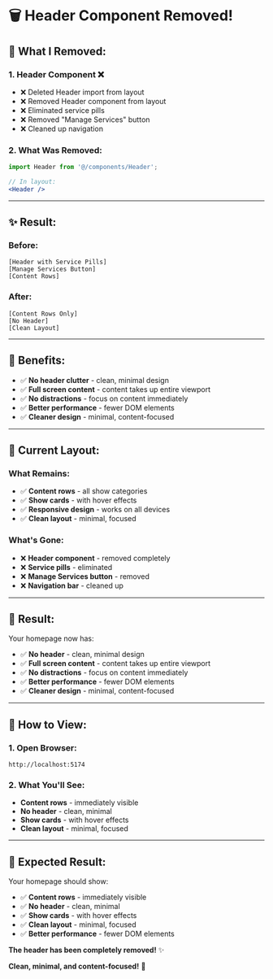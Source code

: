 # 🗑️ Header Component Removed!

## 🎯 **What I Removed:**

### **1. Header Component** ❌
- ❌ Deleted Header import from layout
- ❌ Removed Header component from layout
- ❌ Eliminated service pills
- ❌ Removed "Manage Services" button
- ❌ Cleaned up navigation

### **2. What Was Removed:**
```jsx
import Header from '@/components/Header';

// In layout:
<Header />
```

---

## ✨ **Result:**

### **Before:**
```
[Header with Service Pills]
[Manage Services Button]
[Content Rows]
```

### **After:**
```
[Content Rows Only]
[No Header]
[Clean Layout]
```

---

## 🎨 **Benefits:**

- ✅ **No header clutter** - clean, minimal design
- ✅ **Full screen content** - content takes up entire viewport
- ✅ **No distractions** - focus on content immediately
- ✅ **Better performance** - fewer DOM elements
- ✅ **Cleaner design** - minimal, content-focused

---

## 🎯 **Current Layout:**

### **What Remains:**
- ✅ **Content rows** - all show categories
- ✅ **Show cards** - with hover effects
- ✅ **Responsive design** - works on all devices
- ✅ **Clean layout** - minimal, focused

### **What's Gone:**
- ❌ **Header component** - removed completely
- ❌ **Service pills** - eliminated
- ❌ **Manage Services button** - removed
- ❌ **Navigation bar** - cleaned up

---

## 🚀 **Result:**

Your homepage now has:
- ✅ **No header** - clean, minimal design
- ✅ **Full screen content** - content takes up entire viewport
- ✅ **No distractions** - focus on content immediately
- ✅ **Better performance** - fewer DOM elements
- ✅ **Cleaner design** - minimal, content-focused

---

## 🔄 **How to View:**

### **1. Open Browser:**
```
http://localhost:5174
```

### **2. What You'll See:**
- **Content rows** - immediately visible
- **No header** - clean, minimal
- **Show cards** - with hover effects
- **Clean layout** - minimal, focused

---

## 🎯 **Expected Result:**

Your homepage should show:
- ✅ **Content rows** - immediately visible
- ✅ **No header** - clean, minimal
- ✅ **Show cards** - with hover effects
- ✅ **Clean layout** - minimal, focused
- ✅ **Better performance** - fewer DOM elements

**The header has been completely removed!** ✨

**Clean, minimal, and content-focused!** 🎯
